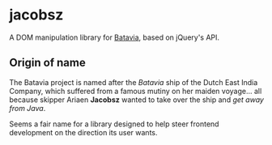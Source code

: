 # jacobsz
A DOM manipulation library for [Batavia](https://github.com/pybee/batavia), based on jQuery's API.

## Origin of name
The Batavia project is named after the *Batavia* ship of the Dutch East India Company, which suffered from a famous mutiny on her maiden voyage... all because skipper Ariaen **Jacobsz** wanted to take over the ship and *get away from Java*.

Seems a fair name for a library designed to help steer frontend development on the direction its user wants.
